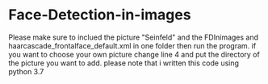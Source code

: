 # Face-Detection-in-images
 Please make sure to inclued the picture "Seinfeld" and the FDInimages and haarcascade_frontalface_default.xml
 in one folder then run the program.
 if you want to choose your own picture change line 4 and put the directory of the picture you want to add.
 please note that i written this code using python 3.7
 
 
